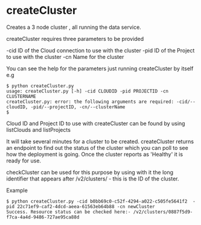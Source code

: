  #  createCluster
Creates a 3 node cluster , all running the data service.  

createCluster requires three parameters to be provided

-cid ID of the Cloud connection to use with the cluster
-pid ID of the Project to use with the cluster
-cn Name for the cluster
  
You can see the help for the parameters just running createCluster by itself e.g

```
$ python createCluster.py
usage: createCluster.py [-h] -cid CLOUDID -pid PROJECTID -cn CLUSTERNAME
createCluster.py: error: the following arguments are required: -cid/--cloudID, -pid/--projectID, -cn/--clusterName
$
```
Cloud ID and Project ID to use with createCluster can be found by using listClouds and listProjects


It will take several minutes for a cluster to be created. createCluster returns an endpoint to find out the status of the cluster which you can poll to see how the deployment is going.  Once the cluster reports as 'Healthy' it is ready for use.

checkCluster can be used for this purpose by using with it the long identifier that appears after /v2/clusters/ - this is the ID of the cluster.



Example
```
$ python createCluster.py -cid b0bb69c0-c52f-4294-a022-c505fe5641f2  -pid 22c71ef9-caf2-4dcd-aeea-61563eb64b88 -cn newCluster
Success. Resource status can be checked here:- /v2/clusters/0887f5d9-f7ca-4a4d-9486-727ae95ca88d

```


 
